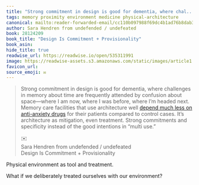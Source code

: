 ```yaml
---
title: "Strong commitment in design is good for dementia, where chal..."
tags: memory proximity environment medicine physical-architecture
canonical: mailto:reader-forwarded-email/cc110b097988f69dc4b1ad76b8dab366
author: Sara Hendren from undefended / undefeated
book: 28124209
book_title: "Design Is Commitment + Provisionality"
book_asin: 
hide_title: true
readwise_url: https://readwise.io/open/535311991
image: https://readwise-assets.s3.amazonaws.com/static/images/article1.be68295a7e40.png
favicon_url: 
source_emoji: ✉️
---
```


> Strong commitment in design is good for dementia, where challenges in memory about time are frequently attended by confusion about space—where I am now, where I was before, where I’m headed next. Memory care facilities that use architecture well [depend much less on anti-anxiety drugs](https://substack.com/redirect/bff93efb-d671-4000-8630-8fb9ae59e54a?j=eyJ1IjoiMXlmdTFqIn0.qYv5NVQwodvs9yAW1b9IqXxz-UTiPAUp4JXaRMXUArU) for their patients compared to control cases. It’s architecture as mitigation, even treatment. Strong commitments and specificity instead of the good intentions in “multi use.”
> <div class="quoteback-footer"><div class="quoteback-avatar"><span class="mini-emoji"> ✉️</span></div><div class="quoteback-metadata"><div class="metadata-inner"><span style="display:none">FROM:</span><div aria-label="Sara Hendren from undefended / undefeated" class="quoteback-author"> Sara Hendren from undefended / undefeated</div><div aria-label="Design Is Commitment + Provisionality" class="quoteback-title"> Design Is Commitment + Provisionality</div></div></div></div>

Physical environment as tool and treatment.

What if we deliberately treated ourselves with our environment?